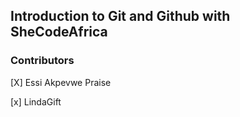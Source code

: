 ## Introduction to Git and Github with SheCodeAfrica

### Contributors 

[X] Essi Akpevwe Praise 

[x] LindaGift

